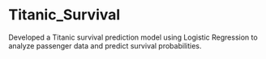 # Titanic_Survival
Developed a Titanic survival prediction model using Logistic Regression to analyze passenger data and predict survival probabilities.
